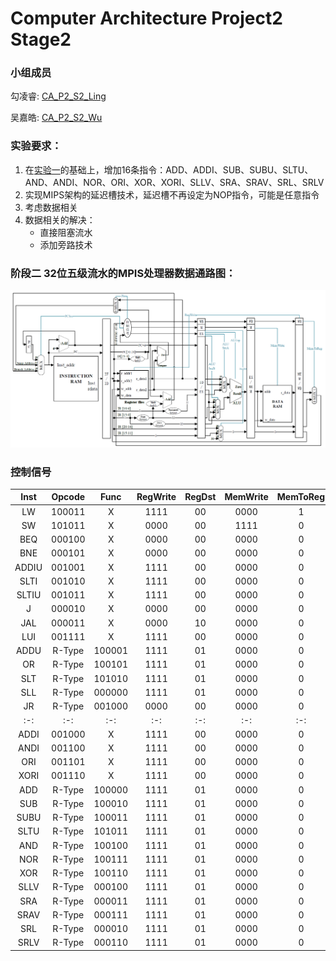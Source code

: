 # Computer Architecture Project2 Stage2
### 小组成员
勾凌睿: [CA_P2_S2_Ling](https://github.com/Lingrui98/CA_P2_S2_Ling)

吴嘉皓: [CA_P2_S2_Wu](https://github.com/framywhale/CA_P2_S2_Wu)

### 实验要求：
1. 在[实验](https://github.com/framywhale/CA-Project02_Stage01)[一](https://github.com/Lingrui98/CA_P2_S1)的基础上，增加16条指令：ADD、ADDI、SUB、SUBU、SLTU、AND、ANDI、NOR、ORI、XOR、XORI、SLLV、SRA、SRAV、SRL、SRLV
2. 实现MIPS架构的延迟槽技术，延迟槽不再设定为NOP指令，可能是任意指令
3. 考虑数据相关
4. 数据相关的解决：
   * 直接阻塞流水
   * 添加旁路技术

### 阶段二 32位五级流水的MPIS处理器数据通路图：

![Datapath_version2.0](https://github.com/framywhale/CA_P2_S2_Wu/blob/master/Datapath_version2.0.PNG)

### 控制信号

| Inst  | Opcode |  Func  | RegWrite | RegDst | MemWrite | MemToReg | ALUSrcA | ALUSrcB|PCSrc|JSrc | ALUOp |
|:-:    | :-:    |:-:     |:-:       |:-:     | :-:      |:-:       |:-:      |:-:     |:-:  |:-:  |:-:    |
| LW    | 100011 |    X   |   1111   |   00   |   0000   |    1     |    00   |   01   |  00 |  0  |  0010 |
| SW    | 101011 |    X   |   0000   |   00   |   1111   |    0     |    00   |   01   |  00 |  0  |  0010 |
| BEQ   | 000100 |    X   |   0000   |   00   |   0000   |    0     |    00   |   00   |  ?? |  0  |   /   |
| BNE   | 000101 |    X   |   0000   |   00   |   0000   |    0     |    00   |   00   |  ?? |  0  |   /   |
| ADDIU | 001001 |    X   |   1111   |   00   |   0000   |    0     |    00   |   01   |  00 |  0  |  0010 |
| SLTI  | 001010 |    X   |   1111   |   00   |   0000   |    0     |    00   |   01   |  00 |  0  |  0111 |
| SLTIU | 001011 |    X   |   1111   |   00   |   0000   |    0     |    00   |   01   |  00 |  0  |  0100 |
| J     | 000010 |    X   |   0000   |   00   |   0000   |    0     |    00   |   00   |  01 |  0  |   /   |
| JAL   | 000011 |    X   |   0000   |   10   |   0000   |    0     |    01   |   10   |  01 |  0  |   /   |
| LUI   | 001111 |    X   |   1111   |   00   |   0000   |    0     |    00   |   01   |  00 |  0  |  0011 |
| ADDU  | R-Type | 100001 |   1111   |   01   |   0000   |    0     |    00   |   01   |  00 |  0  |  0010 |
| OR    | R-Type | 100101 |   1111   |   01   |   0000   |    0     |    00   |   01   |  00 |  0  |  0001 |
| SLT   | R-Type | 101010 |   1111   |   01   |   0000   |    0     |    00   |   01   |  00 |  0  |  0111 |
| SLL   | R-Type | 000000 |   1111   |   01   |   0000   |    0     |    10   |   01   |  00 |  0  |  0101 |
| JR    | R-Type | 001000 |   0000   |   00   |   0000   |    0     |    00   |   00   |  00 |  1  |   /   |
|:-:    | :-:    |:-:     |:-:       |:-:     | :-:      |:-:       |:-:      |:-:     |:-:  |:-:  |:-:    |
| ADDI  | 001000 |    X   |   1111   |   00   |   0000   |    0     |    00   |   01   |  00 |  0  |  0010 |
| ANDI  | 001100 |    X   |   1111   |   00   |   0000   |    0     |    00   |   01   |  00 |  0  |  0000 |
| ORI   | 001101 |    X   |   1111   |   00   |   0000   |    0     |    00   |   11   |  00 |  0  |  0001 |
| XORI  | 001110 |    X   |   1111   |   00   |   0000   |    0     |    00   |   11   |  00 |  0  |  1010 |
| ADD   | R-Type | 100000 |   1111   |   01   |   0000   |    0     |    00   |   00   |  00 |  0  |  0010 |
| SUB   | R-Type | 100010 |   1111   |   01   |   0000   |    0     |    00   |   00   |  00 |  0  |  0110 |
| SUBU  | R-Type | 100011 |   1111   |   01   |   0000   |    0     |    00   |   00   |  00 |  0  |  1000 |
| SLTU  | R-Type | 101011 |   1111   |   01   |   0000   |    0     |    00   |   00   |  00 |  0  |  0100 |
| AND   | R-Type | 100100 |   1111   |   01   |   0000   |    0     |    00   |   00   |  00 |  0  |  0000 |
| NOR   | R-Type | 100111 |   1111   |   01   |   0000   |    0     |    00   |   00   |  00 |  0  |  1001 |
| XOR   | R-Type | 100110 |   1111   |   01   |   0000   |    0     |    00   |   00   |  00 |  0  |  1010 |
| SLLV  | R-Type | 000100 |   1111   |   01   |   0000   |    0     |    00   |   00   |  00 |  0  |  0101 |
| SRA   | R-Type | 000011 |   1111   |   01   |   0000   |    0     |    10   |   00   |  00 |  0  |  1011 |
| SRAV  | R-Type | 000111 |   1111   |   01   |   0000   |    0     |    00   |   00   |  00 |  0  |  1011 |
| SRL   | R-Type | 000010 |   1111   |   01   |   0000   |    0     |    10   |   00   |  00 |  0  |  1100 |
| SRLV  | R-Type | 000110 |   1111   |   01   |   0000   |    0     |    00   |   00   |  00 |  0  |  1100 |
